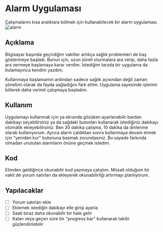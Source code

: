﻿# Alarm Uygulaması
Çalışmalarını kısa aralıklara bölmek için kullanabilecek bir alarm uygulaması.
![alarm](https://user-images.githubusercontent.com/11426437/38527650-856820b2-3c64-11e8-92bb-c48377134ea2.PNG)

## Açıklama
Bilgisayar başında geçirdiğim vakitler artıkça sağlık problemleri de baş göstermeye başladı. Bunun için, uzun süreli oturmalara ara verip, daha fazla ara vermeye başlamaya karar verdim. İstediğim tarzda bir uygulama da bulamayınca kendim yazdım. 

Kullanmaya başlamamın ardından sadece sağlık açısından değil zaman yönetimi olarak da fayda sağladığını fark ettim. Uygulama sayesinde işlerimi bölerek daha verimli çalışmaya başladım.

## Kullanım
Uygulamayı kullanmak için ya ekranda gözüken ayarlanabilir bardan dakikayı seçebilirsiniz ya da sağdaki butonları kullanarak istediğiniz dakikayı otomatik ekleyebilirsiniz. Ben 30 dakika çalışma, 10 dakika da dinlenme olarak kullanıyorum. Ayrıca alarm çaldıktan sonra kullanmaya devam etmek için "yeniden kur" butonuna basmak zorundasınız. Bu sayede farkında olmadan unutulan alarmların önüne geçmek istedim.

## Kod
Elimden geldiğince okunabilir kod yazmaya çalıştım. Müsait olduğum bir vakit de yorum satırları da ekleyerek okunabilirliği artırmayı planlıyorum. 

## Yapılacaklar

 - [ ] Yorum satırları ekle
 - [ ] Eklemek istediğin dakikayı elle girişi ayarla
 - [ ] Saati biraz daha okunabilir bir hale getir
 - [ ] Kalan veya geçen süre bir "progress bar" kullanarak takibi güçlendirilebilir
